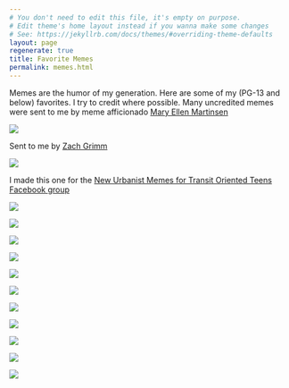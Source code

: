 ```yaml
---
# You don't need to edit this file, it's empty on purpose.
# Edit theme's home layout instead if you wanna make some changes
# See: https://jekyllrb.com/docs/themes/#overriding-theme-defaults
layout: page
regenerate: true
title: Favorite Memes
permalink: memes.html
---
```


<p>Memes are the humor of my generation. Here are some of my (PG-13 and below) favorites. I try to credit where possible. Many uncredited memes were sent to me by meme afficionado <a href="#">Mary Ellen Martinsen</a></p>
<div class="post-img">
    <img class="cute-img" src="/assets/memes/meme.jpg"/>
    <p>Sent to me by <a href="https://www.instagram.com/zachary_grimm/">Zach Grimm</a></p>
</div>
<div class="post-img">
    <img class="cute-img" src="/assets/memes/boyfriendvslink.jpg"/>
    <p>I made this one for the <a href="https://www.facebook.com/groups/whatwouldjanejacobsdo/">New Urbanist Memes for Transit Oriented Teens Facebook group</a></p>
</div>
<div class="post-img">
    <img class="cute-img" src="/assets/memes/IMG_4041.JPG"/>
    <p></p>
</div>

<div class="post-img">
    <img class="cute-img" src="/assets/memes/raccoon.png"/>
    <p></p>
</div>
<div class="post-img">
    <img class="cute-img" src="/assets/memes/IMG_4031.JPG"/>
    <p></p>
</div>
<div class="post-img">
    <img class="cute-img" src="/assets/memes/IMG_4038.JPG"/>
    <p></p>
</div>

<div class="post-img">
    <img class="cute-img" src="/assets/memes/antoni.jpg"/>
    <p></p>
</div>

<div class="post-img">
    <img class="cute-img" src="/assets/memes/IMG_4050.JPG"/>
    <p></p>
</div>

<div class="post-img">
    <img class="cute-img" src="/assets/memes/IMG_4044.PNG"/>
    <p></p>
</div>

<div class="post-img">
    <img class="cute-img" src="/assets/memes/IMG_4047.JPG"/>
    <p></p>
</div>

<div class="post-img">
    <img class="cute-img" src="/assets/memes/IMG_4054.JPG"/>
    <p></p>
</div>

<div class="post-img">
    <img class="cute-img" src="/assets/memes/IMG_5528.JPG"/>
    <p></p>
</div>

<div class="post-img">
    <img class="cute-img" src="/assets/memes/IMG_4919.JPG"/>
    <p></p>
</div>